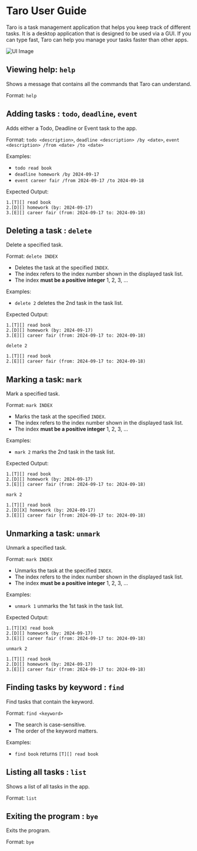 # Taro User Guide

Taro is a task management application that helps you keep track of different tasks. It is a desktop application that is 
designed to be used via a GUI. If you can type fast, Taro can help you manage your tasks faster than other apps.

![UI Image](https://yongkotaro.github.io/ip/Ui.png)

## Viewing help: `help`
Shows a message that contains all the commands that Taro can understand.

Format: `help`

## Adding tasks : `todo`, `deadline`, `event`

Adds either a Todo, Deadline or Event task to the app.

Format: `todo <description>`, `deadline <description> /by <date>`, `event <description> /from <date> /to <date>`

Examples:
- `todo read book`
- `deadline homework /by 2024-09-17`
- `event career fair /from 2024-09-17 /to 2024-09-18`

Expected Output:
```
1.[T][] read book
2.[D][] homework (by: 2024-09-17)
3.[E][] career fair (from: 2024-09-17 to: 2024-09-18)
```

## Deleting a task : `delete`
Delete a specified task.

Format: `delete INDEX`
- Deletes the task at the specified `INDEX`.
- The index refers to the index number shown in the displayed task list.
- The index **must be a positive integer** 1, 2, 3, ...

Examples:
- `delete 2` deletes the 2nd task in the task list.

Expected Output:
```
1.[T][] read book
2.[D][] homework (by: 2024-09-17)
3.[E][] career fair (from: 2024-09-17 to: 2024-09-18)

delete 2

1.[T][] read book
2.[E][] career fair (from: 2024-09-17 to: 2024-09-18)
```

## Marking a task: `mark`
Mark a specified task. 

Format: `mark INDEX`
- Marks the task at the specified `INDEX`.
- The index refers to the index number shown in the displayed task list.
- The index **must be a positive integer** 1, 2, 3, ...

Examples:
- `mark 2` marks the 2nd task in the task list.

Expected Output:
```
1.[T][] read book
2.[D][] homework (by: 2024-09-17)
3.[E][] career fair (from: 2024-09-17 to: 2024-09-18)

mark 2

1.[T][] read book
2.[D][X] homework (by: 2024-09-17)
3.[E][] career fair (from: 2024-09-17 to: 2024-09-18)
```

## Unmarking a task: `unmark`
Unmark a specified task.

Format: `mark INDEX`
- Unmarks the task at the specified `INDEX`.
- The index refers to the index number shown in the displayed task list.
- The index **must be a positive integer** 1, 2, 3, ...

Examples:
- `unmark 1` unmarks the 1st task in the task list.

Expected Output:
```
1.[T][X] read book
2.[D][] homework (by: 2024-09-17)
3.[E][] career fair (from: 2024-09-17 to: 2024-09-18)

unmark 2

1.[T][] read book
2.[D][] homework (by: 2024-09-17)
3.[E][] career fair (from: 2024-09-17 to: 2024-09-18)
```


## Finding tasks by keyword : `find`
Find tasks that contain the keyword.

Format: `find <keyword>`
- The search is case-sensitive. 
- The order of the keyword matters.

Examples:
- `find book` returns `[T][] read book`


## Listing all tasks : `list`
Shows a list of all tasks in the app.

Format: `list`

## Exiting the program : `bye`
Exits the program.

Format: `bye`
